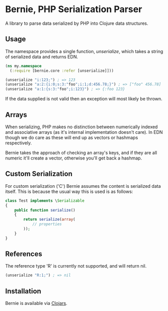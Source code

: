 
# Bernie, PHP Serialization Parser

A library to parse data serialized by PHP into Clojure data structures.

## Usage

The namespace provides a single function, _unserialize_, which takes a string
of serialized data and returns EDN.

```clojure
(ns my.namespace
  (:require [bernie.core :refer [unserialize]]))

(unserialize "i:123;") ; => 123
(unserialize "a:2:{i:0;s:3:"foo";i:1;d:456.78;}") ; => ["foo" 456.78]
(unserialize "a:1:{s:3:"foo";i:123}") ; => {:foo 123}
```

If the data supplied is not valid then an exception will most likely be thrown.

## Arrays

When serializing, PHP makes no distinction between numerically indexed and
associative arrays (as it's internal implementation doesn't care). In EDN
though we do care as these will end up as vectors or hashmaps respectively.

Bernie takes the approach of checking an array's keys, and if they are all
numeric it'll create a vector, otherwise you'll get back a hashmap.

## Custom Serialization

For custom serialization ('C') Bernie assumes the content is serialized data
itself.  This is because the usual way this is used is as follows:

```php
class Test implements \Serializable
{
    public function serialize()
    {
        return serialize(array(
            // properties
        ));
    }
}
```

## References

The reference type 'R' is currently not supported, and will return nil.

```clojure
(unserialize "R:1;") ; => nil
```

## Installation

Bernie is available via [Clojars](https://clojars.org/rodnaph/bernie).

